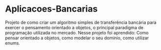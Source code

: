 # Aplicacoes-Bancarias

Projeto de como criar um algoritmo simples de transferência bancária para exercer o pensamento orientado a objetos, o principal paradigma de programação utilizada no mercado. Nesse projeto foi aprendido: Como pensar orientado a objetos, como modelar o seu domínio, como utilizar enums.
